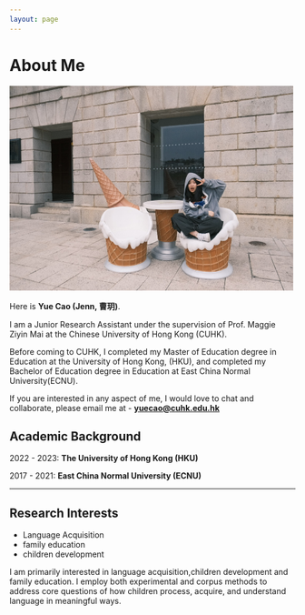 ```yaml
---
layout: page
---
```


# About Me

<img src="images/image-yuec.jpeg" class="floatpic" width="500" height="360">

Here is **Yue Cao (Jenn, 曹玥)**.

I am a Junior Research Assistant under the supervision of Prof. Maggie Ziyin Mai at the Chinese University of Hong Kong (CUHK).

Before coming to CUHK, I completed my Master of Education degree in Education at the University of Hong Kong, (HKU), and completed my Bachelor of Education degree in Education at East China Normal University(ECNU).

If you are interested in any aspect of me, I would love to chat and collaborate, please email me at - **yuecao@cuhk.edu.hk**

## Academic Background

2022 - 2023: **The University of Hong Kong (HKU)**

2017 - 2021: **East China Normal University (ECNU)**

---

## Research Interests

- Language Acquisition
- family education
- children development

I am primarily interested in language acquisition,children development and family education. I employ both experimental and corpus methods to address core questions of how children process, acquire, and understand language in meaningful ways.


